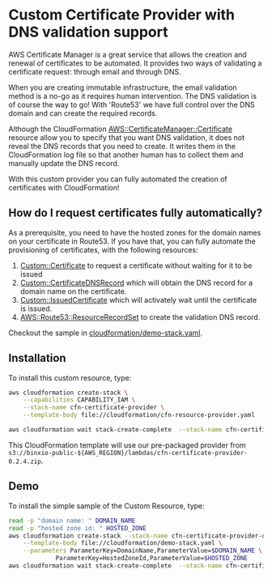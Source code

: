 # Custom Certificate Provider with DNS validation support
AWS Certificate Manager is a great service that allows the creation and renewal of certificates
to be automated. It provides two ways of validating a certificate request: through email and through DNS.

When you are creating immutable infrastructure, the email validation method is a no-go as it requires
human intervention. The DNS validation is of course the way to go! With 'Route53' we have full
control over the DNS domain and can create the required records.

Although the CloudFormation [AWS::CertificateManager::Certificate](https://docs.aws.amazon.com/AWSCloudFormation/latest/UserGuide/aws-resource-certificatemanager-certificate.html) resource allow you to specify that you want DNS validation, it does not 
reveal the DNS records that you need to create. It writes them in the CloudFormation log
file so that another human has to collect them and manually update the DNS record.

With this custom provider you can fully automated the creation of certificates with CloudFormation!


## How do I request certificates fully automatically?

As a prerequisite, you need to have the hosted zones for the domain names on your certificate in Route53. If you have that,
you can fully automate the provisioning of certificates, with the following resources:

1. [Custom::Certificate](docs/Certificate.md) to request a certificate without waiting for it to be issued
3. [Custom::CertificateDNSRecord](docs/CertificateDNSRecord.md) which will obtain the DNS record for a domain name on the certificate.
3. [Custom::IssuedCertificate](docs/IssuedCertificate.md) which will activately wait until the certificate is issued.
4. [AWS::Route53::ResourceRecordSet](https://docs.aws.amazon.com/Route53/latest/APIReference/API_ResourceRecordSet.html) to create the validation DNS record.

Checkout the sample in [cloudformation/demo-stack.yaml](cloudformation/demo-stack.yaml).

## Installation
To install this custom resource, type:

```sh
aws cloudformation create-stack \
	--capabilities CAPABILITY_IAM \
	--stack-name cfn-certificate-provider \
	--template-body file://cloudformation/cfn-resource-provider.yaml 

aws cloudformation wait stack-create-complete  --stack-name cfn-certificate-provider 
```

This CloudFormation template will use our pre-packaged provider from `s3://binxio-public-${AWS_REGION}/lambdas/cfn-certificate-provider-0.2.4.zip`.


## Demo
To install the simple sample of the Custom Resource, type:

```sh
read -p "domain name: " DOMAIN_NAME
read -p "hosted zone id: " HOSTED_ZONE
aws cloudformation create-stack --stack-name cfn-certificate-provider-demo \
	--template-body file://cloudformation/demo-stack.yaml \
	--parameters ParameterKey=DomainName,ParameterValue=$DOMAIN_NAME \
		     ParameterKey=HostedZoneId,ParameterValue=$HOSTED_ZONE
aws cloudformation wait stack-create-complete  --stack-name cfn-certificate-provider-demo
```

